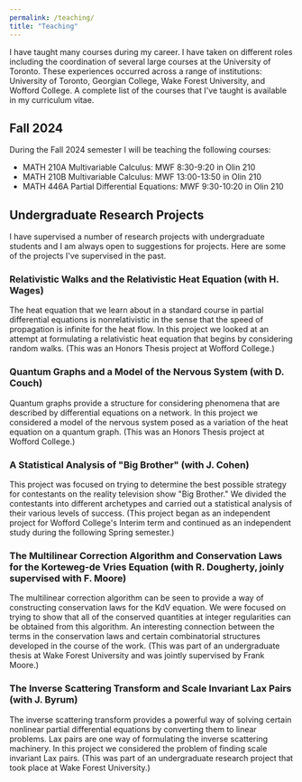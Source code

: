 ```yaml
---
permalink: /teaching/
title: "Teaching"
---
```


I have taught many courses during my career. I have taken on different roles including the coordination of several large courses at the University of Toronto. These experiences occurred across a range of institutions: University of Toronto, Georgian College, Wake Forest University, and Wofford College. A complete list of the courses that I've taught is available in my curriculum vitae.


## Fall 2024

During the Fall 2024 semester I will be teaching the following courses:
* MATH 210A Multivariable Calculus: MWF 8:30-9:20 in Olin 210
* MATH 210B Multivariable Calculus: MWF 13:00-13:50 in Olin 210
* MATH 446A Partial Differential Equations: MWF 9:30-10:20 in Olin 210

## Undergraduate Research Projects

I have supervised a number of research projects with undergraduate students and I am always open to suggestions for projects. Here are some of the projects I've supervised in the past.

### Relativistic Walks and the Relativistic Heat Equation (with H. Wages)
The heat equation that we learn about in a standard course in partial differential equations is nonrelativistic in the sense that the speed of propagation is infinite for the heat flow. In this project we looked at an attempt at formulating a relativistic heat equation that begins by considering random walks. (This was an Honors Thesis project at Wofford College.)

### Quantum Graphs and a Model of the Nervous System (with D. Couch)
Quantum graphs provide a structure for considering phenomena that are described by differential equations on a network. In this project we considered a model of the nervous system posed as a variation of the heat equation on a quantum graph. (This was an Honors Thesis project at Wofford College.)


### A Statistical Analysis of "Big Brother" (with J. Cohen)
This project was focused on trying to determine the best possible strategy for contestants on the reality television show "Big Brother." We divided the contestants into different archetypes and carried out a statistical analysis of their various levels of success. (This project began as an independent project for Wofford College's Interim term and continued as an independent study during the following Spring semester.)


### The Multilinear Correction Algorithm and Conservation Laws for the Korteweg-de Vries Equation (with R. Dougherty, joinly supervised with F. Moore)
The multilinear correction algorithm can be seen to provide a way of constructing conservation laws for the KdV equation. We were focused on trying to show that all of the conserved quantities at integer regularities can be obtained from this algorithm. An interesting connection between the terms in the conservation laws and certain combinatorial structures developed in the course of the work. (This was part of an undergraduate thesis at Wake Forest University and was jointly supervised by Frank Moore.)


### The Inverse Scattering Transform and Scale Invariant Lax Pairs (with J. Byrum)
The inverse scattering transform provides a powerful way of solving certain nonlinear partial differential equations by converting them to linear problems. Lax pairs are one way of formulating the inverse scattering machinery. In this project we considered the problem of finding scale invariant Lax pairs. (This was part of an undergraduate research project that took place at Wake Forest University.)

